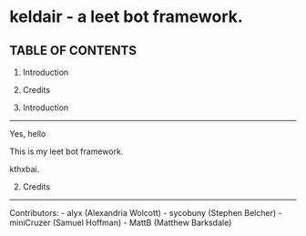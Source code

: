 keldair - a leet bot framework.
===============================

TABLE OF CONTENTS
-----------------
   1. Introduction
   2. Credits

1. Introduction
----------------

   Yes, hello

   This is my leet bot framework.

   kthxbai.

2. Credits
-----------

   Contributors:
      - alyx (Alexandria Wolcott)
      - sycobuny (Stephen Belcher)
      - miniCruzer (Samuel Hoffman)
      - MattB (Matthew Barksdale)
